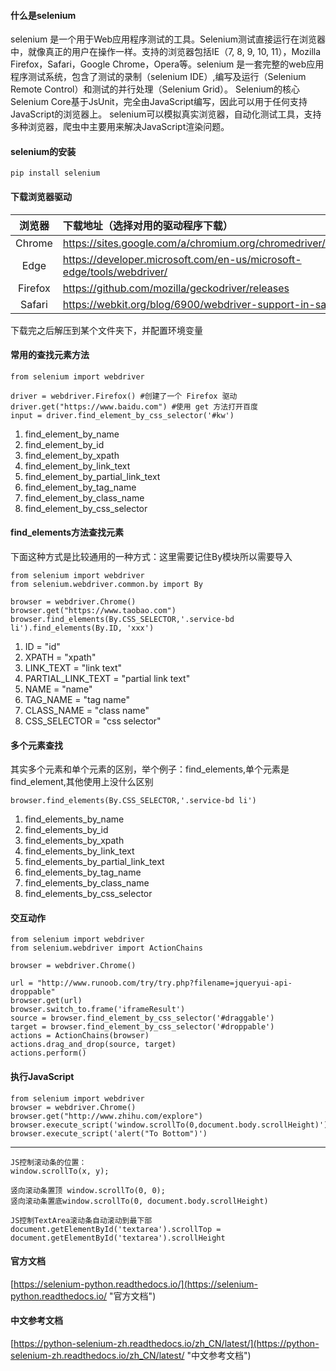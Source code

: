 #### 什么是selenium

selenium 是一个用于Web应用程序测试的工具。Selenium测试直接运行在浏览器中，就像真正的用户在操作一样。支持的浏览器包括IE（7, 8, 9, 10, 11），Mozilla Firefox，Safari，Google Chrome，Opera等。selenium 是一套完整的web应用程序测试系统，包含了测试的录制（selenium IDE）,编写及运行（Selenium Remote Control）和测试的并行处理（Selenium Grid）。
Selenium的核心Selenium Core基于JsUnit，完全由JavaScript编写，因此可以用于任何支持JavaScript的浏览器上。
selenium可以模拟真实浏览器，自动化测试工具，支持多种浏览器，爬虫中主要用来解决JavaScript渲染问题。

#### selenium的安装
    pip install selenium

#### 下载浏览器驱动
|浏览器|下载地址（选择对用的驱动程序下载）|
|:-:|:-|
|Chrome|	https://sites.google.com/a/chromium.org/chromedriver/downloads|
|Edge|https://developer.microsoft.com/en-us/microsoft-edge/tools/webdriver/|
|Firefox|	https://github.com/mozilla/geckodriver/releases|
|Safari|https://webkit.org/blog/6900/webdriver-support-in-safari-10/|

下载完之后解压到某个文件夹下，并配置环境变量

#### 常用的查找元素方法

    from selenium import webdriver

	driver = webdriver.Firefox() #创建了一个 Firefox 驱动
	driver.get("https://www.baidu.com") #使用 get 方法打开百度
	input = driver.find_element_by_css_selector('#kw')

1. find_element_by_name
2. find_element_by_id
3. find_element_by_xpath
4. find_element_by_link_text
5. find_element_by_partial_link_text
6. find_element_by_tag_name
7. find_element_by_class_name
8. find_element_by_css_selector

#### find_elements方法查找元素
下面这种方式是比较通用的一种方式：这里需要记住By模块所以需要导入

    from selenium import webdriver
	from selenium.webdriver.common.by import By

	browser = webdriver.Chrome()
	browser.get("https://www.taobao.com")
	browser.find_elements(By.CSS_SELECTOR,'.service-bd li').find_elements(By.ID, 'xxx')

1. ID = "id"
2. XPATH = "xpath"
3. LINK_TEXT = "link text"
4. PARTIAL_LINK_TEXT = "partial link text"
5. NAME = "name"
6. TAG_NAME = "tag name"
7. CLASS_NAME = "class name"
8. CSS_SELECTOR = "css selector"


#### 多个元素查找
其实多个元素和单个元素的区别，举个例子：find_elements,单个元素是find_element,其他使用上没什么区别

    browser.find_elements(By.CSS_SELECTOR,'.service-bd li')

1. find_elements_by_name
2. find_elements_by_id
3. find_elements_by_xpath
4. find_elements_by_link_text
5. find_elements_by_partial_link_text
6. find_elements_by_tag_name
7. find_elements_by_class_name
8. find_elements_by_css_selector

#### 交互动作
    from selenium import webdriver
	from selenium.webdriver import ActionChains
	
	browser = webdriver.Chrome()
	
	url = "http://www.runoob.com/try/try.php?filename=jqueryui-api-droppable"
	browser.get(url)
	browser.switch_to.frame('iframeResult')
	source = browser.find_element_by_css_selector('#draggable')
	target = browser.find_element_by_css_selector('#droppable')
	actions = ActionChains(browser)
	actions.drag_and_drop(source, target)
	actions.perform()

#### 执行JavaScript
    from selenium import webdriver
	browser = webdriver.Chrome()
	browser.get("http://www.zhihu.com/explore")
	browser.execute_script('window.scrollTo(0,document.body.scrollHeight)')
	browser.execute_script('alert("To Bottom")')

----------

    JS控制滚动条的位置：
	window.scrollTo(x, y);
	
	竖向滚动条置顶 window.scrollTo(0, 0);
	竖向滚动条置底window.scrollTo(0, document.body.scrollHeight)
	
	JS控制TextArea滚动条自动滚动到最下部
	document.getElementById('textarea').scrollTop = document.getElementById('textarea').scrollHeight



#### 官方文档
[https://selenium-python.readthedocs.io/](https://selenium-python.readthedocs.io/ "官方文档")

#### 中文参考文档
[https://python-selenium-zh.readthedocs.io/zh_CN/latest/](https://python-selenium-zh.readthedocs.io/zh_CN/latest/ "中文参考文档")
